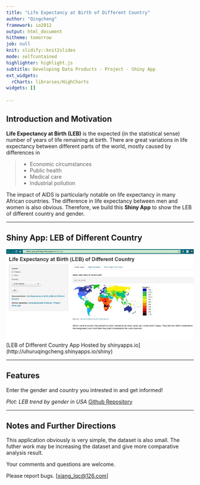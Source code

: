 ```yaml
---
title: "Life Expectancy at Birth of Different Country"
author: "Qingcheng"
framework: io2012
output: html_document
hitheme: tomorrow
job: null
knit: slidify::knit2slides
mode: selfcontained
highlighter: highlight.js
subtitle: Developing Data Products - Project - Shiny App
ext_widgets:
  rCharts: libraries/HighCharts
widgets: []

---
```


## Introduction and Motivation
**Life Expectancy at Birth (LEB)** is the expected (in the statistical sense) number of years of life remaining at birth. There are great variations in life expectancy between different parts of the world, mostly caused by differences in 

> * Economic circumstances
> * Public health
> * Medical care 
> * Industrial pollution

The impact of AIDS is particularly notable on life expectancy in many African countries. The difference in life expectancy between men and women is also obvious. Therefore, we build this **Shiny App** to show the LEB of different country and gender.

---

## Shiny App: LEB of Different Country

<div style='text-align: center;'>
    <img src='assets/img/Snap1.jpg' />
</div> 
[LEB of Different Country App Hosted by shinyapps.io](http://uhuruqingcheng.shinyapps.io/shiny) 

---

## Features

Enter the gender and country you intrested in and get informed!


<div id = 'chart1' class = 'rChart highcharts'></div>
<script type='text/javascript'>
    (function($){
        $(function () {
            var chart = new Highcharts.Chart({
 "dom": "chart1",
"width":            800,
"height":            400,
"credits": {
 "href": null,
"text": null 
},
"exporting": {
 "enabled": false 
},
"title": {
 "text": null 
},
"yAxis": [
 {
 "title": {
 "text": "Life Expectancy at Birth Value" 
} 
} 
],
"series": [
 {
 "data": [
 [
           1970,
          74.7 
],
[
           1990,
          78.8 
],
[
           2000,
          79.3 
],
[
           2005,
          79.9 
],
[
           2008,
          80.5 
],
[
           2009,
          80.6 
],
[
           2010,
            81 
],
[
           2011,
          81.1 
],
[
           2012,
          81.2 
] 
],
"name": "female",
"type": "line",
"marker": {
 "radius":              3 
} 
},
{
 "data": [
 [
           1970,
          67.1 
],
[
           1990,
          71.8 
],
[
           2000,
          74.1 
],
[
           2005,
          74.9 
],
[
           2008,
          75.5 
],
[
           2009,
          75.7 
],
[
           2010,
          76.2 
],
[
           2011,
          76.3 
],
[
           2012,
          76.4 
] 
],
"name": "male",
"type": "line",
"marker": {
 "radius":              3 
} 
} 
],
"xAxis": [
 {
 "title": {
 "text": "Year" 
} 
} 
],
"subtitle": {
 "text": null 
},
"id": "chart1",
"chart": {
 "renderTo": "chart1" 
} 
});
        });
    })(jQuery);
</script>

*Plot: LEB trend by gender in USA* 
[Github Repository](https://github.com/uhuruqingcheng/DevelopingDataProducts_Project/tree/gh-pages)

---

## Notes and Further Directions

This application obviously is very simple, the dataset is also small. The futher work may be increasing the dataset and give more comparative analysis result.

Your comments and questions are welcome. 

Please report bugs. [xiang_lqc@126.com]

